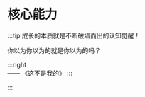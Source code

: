# 核心能力

:::tip 成长的本质就是不断破墙而出的认知觉醒！

  你以为你以为的就是你以为的吗？
    
:::right              
—— 《这不是我的》
:::



:::
